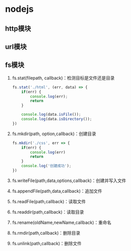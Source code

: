 # nodejs

## http模块

## url模块

## fs模块

1. fs.stat(filepath, callback)：检测目标是文件还是目录

   ```js
   fs.stat('./html', (err, data) => {
       if(err) {
           console.log(err);
           return
       }
   
       console.log(data.isFile());
       console.log(data.isDirectory());
   })
   ```

2. fs.mkdir(path, option,callback)：创建目录

   ```js
   fs.mkdir('./css', err => {
       if(err) {
           console.log(err)
           return
       }
       console.log('创建成功');
   })
   ```

3. fs.writeFile(path,data,options,callback)：创建并写入文件

4. fs.appendFile(path,data,callback)：追加文件

5. fs.readFile(path,callback)：读取文件

6. fs.readdir(path,callback)：读取目录

7. fs.rename(oldName,newName,callback)：重命名

8. fs.rmdir(path,callback)：删除目录

9. fs.unlink(path,callback)：删除文件